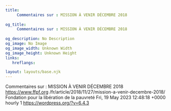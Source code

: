```yaml
---
title: 
     Commentaires sur : MISSION À VENIR DÉCEMBRE 2018
    
og_title: 
     Commentaires sur : MISSION À VENIR DÉCEMBRE 2018
    
og_description: No Description
og_image: No Image
og_image_width: Unknown Width
og_image_height: Unknown Height
links:
   hreflangs:

layout: layouts/base.njk
---
```

Commentaires sur : MISSION À VENIR DÉCEMBRE 2018  https://www.ffpf.org
/fr/article/2018/11/27/mission-a-venir-decembre-2018/  Fondation pour la
libération de la pauvreté  Fri, 19 May 2023 12:48:18 +0000  hourly  1
https://wordpress.org/?v=6.4.3

